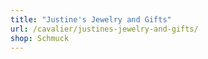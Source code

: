 ```yaml
---
title: "Justine's Jewelry and Gifts"
url: /cavalier/justines-jewelry-and-gifts/
shop: Schmuck
---
```

